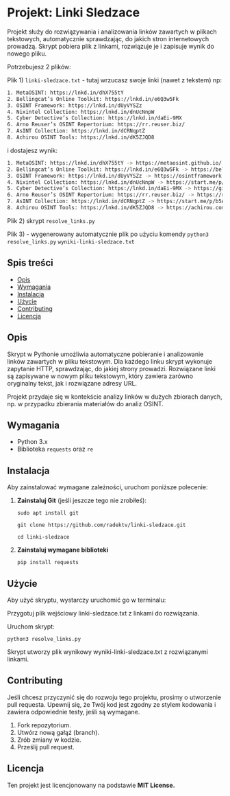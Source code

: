 # Projekt: Linki Sledzace

Projekt służy do rozwiązywania i analizowania linków zawartych w plikach tekstowych, automatycznie sprawdzając, do jakich stron internetowych prowadzą. Skrypt pobiera plik z linkami, rozwiązuje je i zapisuje wynik do nowego pliku.

Potrzebujesz 2 plików:

Plik 1)
`linki-sledzace.txt` - tutaj wrzucasz swoje linki (nawet z tekstem) np:
```bash
1. MetaOSINT: https://lnkd.in/dhX755tY
2. Bellingcat’s Online Toolkit: https://lnkd.in/e6Q3w5Fk
3. OSINT Framework: https://lnkd.in/dUyVYSZz
4. Nixintel Collection: https://lnkd.in/dnUcNnpW
5. Cyber Detective’s Collection: https://lnkd.in/daEi-9MX
6. Arno Reuser’s OSINT Repertorium: https://rr.reuser.biz/
7. AsINT Collection: https://lnkd.in/dCRNqptZ
8. Achirou OSINT Tools: https://lnkd.in/dK5ZJQD8
```

i dostajesz wynik:
```bash
1. MetaOSINT: https://lnkd.in/dhX755tY -> https://metaosint.github.io/
2. Bellingcat’s Online Toolkit: https://lnkd.in/e6Q3w5Fk -> https://bellingcat.gitbook.io/toolkit
3. OSINT Framework: https://lnkd.in/dUyVYSZz -> https://osintframework.com/
4. Nixintel Collection: https://lnkd.in/dnUcNnpW -> https://start.me/p/rx6Qj8/nixintel-s-osint-resource-list
5. Cyber Detective’s Collection: https://lnkd.in/daEi-9MX -> https://github.com/cipher387/osint_stuff_tool_collection
6. Arno Reuser’s OSINT Repertorium: https://rr.reuser.biz/ -> https://rr.reuser.biz/
7. AsINT Collection: https://lnkd.in/dCRNqptZ -> https://start.me/p/b5Aow7/asint_collection
8. Achirou OSINT Tools: https://lnkd.in/dK5ZJQD8 -> https://achirou.com/category/osint/
```

Plik 2) skrypt `resolve_links.py`

Plik 3) - wygenerowany automatycznie plik po użyciu komendy `python3 resolve_links.py`
`wyniki-linki-sledzace.txt` 

## Spis treści

- [Opis](#opis)
- [Wymagania](#wymagania)
- [Instalacja](#instalacja)
- [Użycie](#użycie)
- [Contributing](#contributing)
- [Licencja](#licencja)

## Opis

Skrypt w Pythonie umożliwia automatyczne pobieranie i analizowanie linków zawartych w pliku tekstowym. Dla każdego linku skrypt wykonuje zapytanie HTTP, sprawdzając, do jakiej strony prowadzi. Rozwiązane linki są zapisywane w nowym pliku tekstowym, który zawiera zarówno oryginalny tekst, jak i rozwiązane adresy URL.

Projekt przydaje się w kontekście analizy linków w dużych zbiorach danych, np. w przypadku zbierania materiałów do analiz OSINT.

## Wymagania

- Python 3.x
- Biblioteka `requests` oraz `re`

## Instalacja

Aby zainstalować wymagane zależności, uruchom poniższe polecenie:

1. **Zainstaluj Git** (jeśli jeszcze tego nie zrobiłeś):

   `sudo apt install git`

   `git clone https://github.com/radektv/linki-sledzace.git`

   `cd linki-sledzace`

2. **Zainstaluj wymagane biblioteki**
   
   `pip install requests`


## Użycie

Aby użyć skryptu, wystarczy uruchomić go w terminalu:

Przygotuj plik wejściowy linki-sledzace.txt z linkami do rozwiązania.

Uruchom skrypt:

`python3 resolve_links.py`

Skrypt utworzy plik wynikowy wyniki-linki-sledzace.txt z rozwiązanymi linkami.


## Contributing

Jeśli chcesz przyczynić się do rozwoju tego projektu, prosimy o utworzenie pull requesta. Upewnij się, że Twój kod jest zgodny ze stylem kodowania i zawiera odpowiednie testy, jeśli są wymagane.

1. Fork repozytorium.
2. Utwórz nową gałąź (branch).
3. Zrób zmiany w kodzie.
4. Prześlij pull request.

## Licencja

Ten projekt jest licencjonowany na podstawie **MIT License.**
